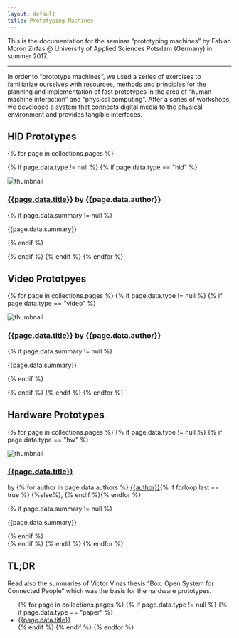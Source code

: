 ```yaml
---
layout: default
title: Prototyping Machines
---
```


This is the documentation for the seminar “prototyping machines” by Fabian Morón Zirfas @ University of Applied Sciences Potsdam (Germany) in summer 2017.

---

In order to “prototype machines”, we used a series of exercises to familiarize ourselves with resources, methods and principles for the planning and implementation of fast prototypes in the area of “human machine interaction” and “physical computing”. After a series of workshops, we developed a system that connects digital media to the physical environment and provides tangible interfaces.

## HID Prototypes

{% for page in collections.pages %}

{% if page.data.type != null %}
{% if page.data.type == "hid" %}

<div class="hid block">
    <img src="{{site.baseurl}}{{page.url}}thumb.png" alt="thumbnail">
    <h3><a href="{{site.baseurl}}{{page.url}}">{{page.data.title}}</a> by {{page.data.author}}</h3>
    {% if page.data.summary != null %}
    <p>{{page.data.summary}}</p>
    {% endif %}
</div>

{% endif %}
{% endif %}
{% endfor %}

## Video Prototpyes

{% for page in collections.pages %}
{% if page.data.type != null %}
{% if page.data.type == "video" %}


<div class="hid block">
    <img src="{{site.baseurl}}{{page.url}}thumb.png" alt="thumbnail">
    <h3><a href="{{site.baseurl}}{{page.url}}">{{page.data.title}}</a> by {{page.data.author}}</h3>
    {% if page.data.summary != null %}
    <p>{{page.data.summary}}</p>
    {% endif %}
</div>

{% endif %}
{% endif %}
{% endfor %}


## Hardware Prototypes

{% for page in collections.pages %}
{% if page.data.type != null %}
{% if page.data.type == "hw" %}

<div class="hid block">
    <img src="{{site.baseurl}}{{page.url}}thumb.png" alt="thumbnail">
    <h3><a href="{{site.baseurl}}{{page.url}}">{{page.data.title}}</a></h3>
   <p> by {% for author in page.data.authors %} <a href="{{ page.data.author-urls[forloop.index0] }}">{{author}}</a>{% if forloop.last == true %} {%else%}, {% endif %}{% endfor %}</p>
    {% if page.data.summary != null %}
    <p>{{page.data.summary}}</p>
    {% endif %}
</div>
{% endif %}
{% endif %}
{% endfor %}

## TL;DR

<div class="block"><p>
Read also the summaries of Victor Vinas thesis “Box. Open System for Connected People” which was the basis for the hardware prototypes.
<ul>
{% for page in collections.pages %}
{% if page.data.type != null %}
{% if page.data.type == "paper" %}
<li><a href="{{site.baseurl}}{{page.url}}">{{page.data.title}}</a></li>
{% endif %}
{% endif %}
{% endfor %}
</ul>
</p></div>
